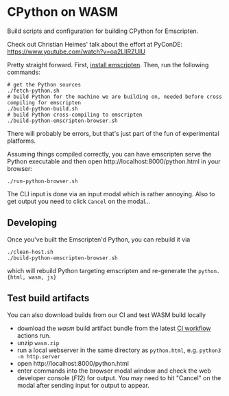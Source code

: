 # CPython on WASM

Build scripts and configuration for building CPython for Emscripten.

Check out Christian Heimes' talk about the effort at PyConDE: https://www.youtube.com/watch?v=oa2LllRZUlU

Pretty straight forward. First, [install emscripten](https://emscripten.org/docs/getting_started/downloads.html).
Then, run the following commands:

```shell
# get the Python sources
./fetch-python.sh
# build Python for the machine we are building on, needed before cross compiling for emscripten
./build-python-build.sh
# build Python cross-compiling to emscripten
./build-python-emscripten-browser.sh
```

There will probably be errors, but that's just part of the fun of experimental platforms.

Assuming things compiled correctly, you can have emscripten serve the Python executable and then open http://localhost:8000/python.html in your browser:

```
./run-python-browser.sh
```

The CLI input is done via an input modal which is rather annoying. Also to get output you need to click `Cancel` on the modal...

## Developing
Once you've built the Emscripten'd Python, you can rebuild it via

```
./clean-host.sh
./build-python-emscripten-browser.sh
```
which will rebuild Python targeting emscripten and re-generate the `python.{html, wasm, js}`

## Test build artifacts
You can also download builds from our CI and test WASM build locally

* download the *wasm* build artifact bundle from the latest
  [CI workflow](https://github.com/ethanhs/python-wasm/actions?query=branch%3Amain)
  actions run.
* unzip ``wasm.zip``
* run a local webserver in the same directory as ``python.html``,
   e.g. ``python3 -m http.server``
* open http://localhost:8000/python.html
* enter commands into the browser modal window and check the web developer
  console (*F12*) for output. You may need to hit "Cancel" on the modal after sending input for output to appear.
